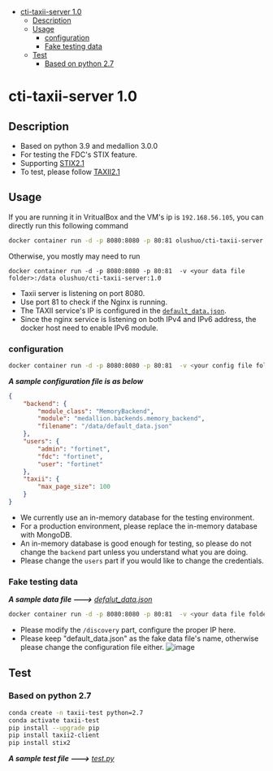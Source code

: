 - [cti-taxii-server 1.0](#cti-taxii-server-10)
  - [Description](#description)
  - [Usage](#usage)
    - [configuration](#configuration)
    - [Fake testing data](#fake-testing-data)
  - [Test](#test)
    - [Based on python 2.7](#based-on-python-27)
# cti-taxii-server 1.0 #

## Description ##
- Based on python 3.9 and medallion 3.0.0
- For testing the FDC's STIX feature.
- Supporting [STIX2.1](https://docs.oasis-open.org/cti/stix/v2.1/csprd01/stix-v2.1-csprd01.html)
- To test, please follow [TAXII2.1](https://docs.oasis-open.org/cti/taxii/v2.1/csprd02/taxii-v2.1-csprd02.html)

## Usage ##
If you are running it in VritualBox and the VM's ip is `192.168.56.105`, you can directly run this following command
```bash
docker container run -d -p 8080:8080 -p 80:81 olushuo/cti-taxii-server:1.0
```
Otherwise, you mostly may need to run
```
docker container run -d -p 8080:8080 -p 80:81  -v <your data file folder>:/data olushuo/cti-taxii-server:1.0
```
- Taxii server is listening on port 8080.
- Use port 81 to check if the Nginx is running.
- The TAXII service's IP is configured in the [`default_data.json`](#fake-testing-data).
- Since the nginx service is listening on both IPv4 and IPv6 address, the docker host need to enable IPv6 module.

### configuration ###
```bash
docker container run -d -p 8080:8080 -p 80:81  -v <your config file folder>:/conf olushuo/cti-taxii-server:1.0
```
***A sample configuration file is as below***
```json
{
    "backend": {
        "module_class": "MemoryBackend",
        "module": "medallion.backends.memory_backend",
        "filename": "/data/default_data.json"
    },
    "users": {
        "admin": "fortinet",
        "fdc": "fortinet",
        "user": "fortinet"
    },
    "taxii": {
        "max_page_size": 100
    }
}
```
- We currently use an in-memory database for the testing environment.
- For a production environment, please replace the in-memory database with MongoDB.
- An in-memory database is good enough for testing, so please do not change the `backend` part unless you understand what you are doing.
- Please change the `users` part if you would like to change the credentials.

### Fake testing data ###
***A sample data file --->***
*[defalut_data.json](https://github.com/olushuo/Taxxii-Server/blob/main/data/default_data.json)*
```bash
docker container run -d -p 8080:8080 -p 80:81  -v <your data file folder>:/data olushuo/cti-taxii-server:1.0
```
- Please modify the `/discovery` part, configure the proper IP here.
- Please keep "default_data.json" as the fake data file's name, otherwise please change the configuration file either.
![image](https://user-images.githubusercontent.com/13208409/150575431-ea753a35-1e5d-458e-a025-599cab214db9.png)


## Test ##
### Based on python 2.7 ###
```bash
conda create -n taxii-test python=2.7
conda activate taxii-test
pip install --upgrade pip
pip install taxii2-client
pip install stix2
```
***A sample test file --->***
*[test.py](https://github.com/olushuo/Taxxii-Server/blob/main/test.py)*

